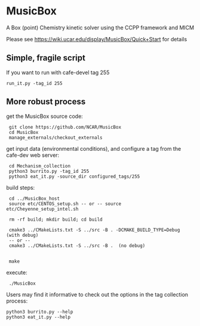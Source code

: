 # MusicBox
A Box (point) Chemistry kinetic solver using the CCPP framework and MICM

Please see https://wiki.ucar.edu/display/MusicBox/Quick+Start for details

## Simple, fragile script
If you want to run with cafe-devel tag 255
```
run_it.py -tag_id 255
```

## More robust process

get the MusicBox source code:
```
 git clone https://github.com/NCAR/MusicBox
 cd MusicBox
 manage_externals/checkout_externals
```    
get input data (environmental conditions), and configure a tag from the cafe-dev web server:
```
 cd Mechanism_collection
 python3 burrito.py -tag_id 255
 python3 eat_it.py -source_dir configured_tags/255
```
build steps:
```
 cd ../MusicBox_host
 source etc/CENTOS_setup.sh -- or -- source etc/Cheyenne_setup_intel.sh

 rm -rf build; mkdir build; cd build

 cmake3 ../CMakeLists.txt -S ../src -B . -DCMAKE_BUILD_TYPE=Debug (with debug)
 -- or --
 cmake3 ../CMakeLists.txt -S ../src -B .  (no debug)


 make
```
execute:
```
 ./MusicBox
```

Users may find it informative to check out the options in the tag collection process:
```
python3 burrito.py --help
python3 eat_it.py --help
```
